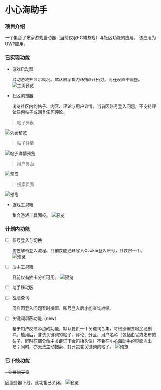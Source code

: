# 小心海助手

### 项目介绍

一个集合了米家游戏启动器（当前仅限PC端游戏）与社区功能的应用。
该应用为UWP应用。

### 已实现功能

- 游戏启动器

  启动游戏并显示概况。默认展示体力/树脂/开拓力，可在设置中调整。
  ![主页预览](/preview/preview_1.png "主页预览")
  
- 社区浏览器

  浏览社区内的帖子、内容、评论与用户详情。当前因账号登入问题，不支持评论任何帖子或回复任何评论。

> 帖子列表

![列表预览](/preview/preview_2.png "列表预览")

> 帖子详情

![帖子详情预览](/preview/preview_3.png "帖子详情预览")

> 用户界面

![预览](/preview/preview_4.png "预览")

> 搜索页面

![预览](/preview/preview_4_1.png "预览")

- 游戏工具箱

  集合游戏工具面板。
![预览](/preview/preview_5.png "预览")

### 计划内功能

* [ ] 账号登入与切换

  仍在解析登入流程。目前仅能通过写入Cookie登入账号，且仅限一个。
![预览](/preview/preview_6.png "预览")

* [ ] 助手工具箱

  目前仅有抽卡分析可用。
![预览](/preview/preview_7.png "预览")

* [ ] 助手移动版
* [ ] 战绩查询

  同样因登入问题暂时搁置。账号登入后才能查询战绩。

* [ ] 关键词屏蔽功能（new）

  基于用户反馈添加的功能。默认提供一个关键词合集，可根据需要增加或删除。启用后，含该关键词的帖子、评论、分区、用户名称（包括由官方发布的帖子，同时在部分命中关键词下会包括头像）不会在小心海助手的界面内出现；同时，亦无法主动搜索、打开包含关键词的帖子。
![预览](/preview/preview10.png "预览")
### 已下线功能

~~- 别野聊天室~~

因服务器下线，此功能已关闭。
![预览](/preview/preview_8.png "预览")
